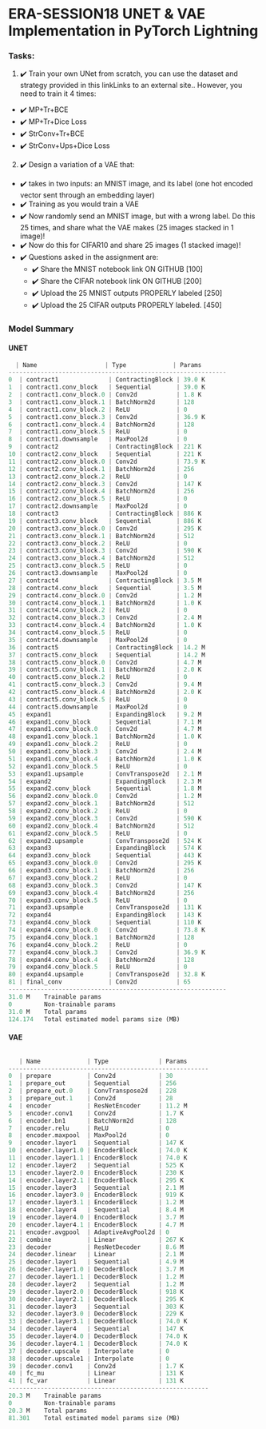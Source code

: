 # ERA-SESSION18 UNET & VAE Implementation in PyTorch Lightning


### Tasks:
1. :heavy_check_mark: Train your own UNet from scratch, you can use the dataset and strategy provided in this linkLinks to an external site.. However, you need to train it 4 times:
  - :heavy_check_mark: MP+Tr+BCE
  - :heavy_check_mark: MP+Tr+Dice Loss
  - :heavy_check_mark: StrConv+Tr+BCE
  - :heavy_check_mark: StrConv+Ups+Dice Loss
2. :heavy_check_mark: Design a variation of a VAE that:
  - :heavy_check_mark: takes in two inputs: an MNIST image, and its label (one hot encoded vector sent through an embedding layer)
  - :heavy_check_mark: Training as you would train a VAE
  - :heavy_check_mark: Now randomly send an MNIST image, but with a wrong label. Do this 25 times, and share what the VAE makes (25 images stacked in 1 image)!
  - :heavy_check_mark: Now do this for CIFAR10 and share 25 images (1 stacked image)!
  - :heavy_check_mark: Questions asked in the assignment are:
    - :heavy_check_mark: Share the MNIST notebook link ON GITHUB [100]
    - :heavy_check_mark: Share the CIFAR notebook link ON GITHUB [200]
    - :heavy_check_mark: Upload the 25 MNIST outputs PROPERLY labeled [250]
    - :heavy_check_mark: Upload the 25 CIFAR outputs PROPERLY labeled. [450]
   
### Model Summary
#### UNET
```python
  | Name                   | Type             | Params
-------------------------------------------------------------
0  | contract1              | ContractingBlock | 39.0 K
1  | contract1.conv_block   | Sequential       | 39.0 K
2  | contract1.conv_block.0 | Conv2d           | 1.8 K 
3  | contract1.conv_block.1 | BatchNorm2d      | 128   
4  | contract1.conv_block.2 | ReLU             | 0     
5  | contract1.conv_block.3 | Conv2d           | 36.9 K
6  | contract1.conv_block.4 | BatchNorm2d      | 128   
7  | contract1.conv_block.5 | ReLU             | 0     
8  | contract1.downsample   | MaxPool2d        | 0     
9  | contract2              | ContractingBlock | 221 K 
10 | contract2.conv_block   | Sequential       | 221 K 
11 | contract2.conv_block.0 | Conv2d           | 73.9 K
12 | contract2.conv_block.1 | BatchNorm2d      | 256   
13 | contract2.conv_block.2 | ReLU             | 0     
14 | contract2.conv_block.3 | Conv2d           | 147 K 
15 | contract2.conv_block.4 | BatchNorm2d      | 256   
16 | contract2.conv_block.5 | ReLU             | 0     
17 | contract2.downsample   | MaxPool2d        | 0     
18 | contract3              | ContractingBlock | 886 K 
19 | contract3.conv_block   | Sequential       | 886 K 
20 | contract3.conv_block.0 | Conv2d           | 295 K 
21 | contract3.conv_block.1 | BatchNorm2d      | 512   
22 | contract3.conv_block.2 | ReLU             | 0     
23 | contract3.conv_block.3 | Conv2d           | 590 K 
24 | contract3.conv_block.4 | BatchNorm2d      | 512   
25 | contract3.conv_block.5 | ReLU             | 0     
26 | contract3.downsample   | MaxPool2d        | 0     
27 | contract4              | ContractingBlock | 3.5 M 
28 | contract4.conv_block   | Sequential       | 3.5 M 
29 | contract4.conv_block.0 | Conv2d           | 1.2 M 
30 | contract4.conv_block.1 | BatchNorm2d      | 1.0 K 
31 | contract4.conv_block.2 | ReLU             | 0     
32 | contract4.conv_block.3 | Conv2d           | 2.4 M 
33 | contract4.conv_block.4 | BatchNorm2d      | 1.0 K 
34 | contract4.conv_block.5 | ReLU             | 0     
35 | contract4.downsample   | MaxPool2d        | 0     
36 | contract5              | ContractingBlock | 14.2 M
37 | contract5.conv_block   | Sequential       | 14.2 M
38 | contract5.conv_block.0 | Conv2d           | 4.7 M 
39 | contract5.conv_block.1 | BatchNorm2d      | 2.0 K 
40 | contract5.conv_block.2 | ReLU             | 0     
41 | contract5.conv_block.3 | Conv2d           | 9.4 M 
42 | contract5.conv_block.4 | BatchNorm2d      | 2.0 K 
43 | contract5.conv_block.5 | ReLU             | 0     
44 | contract5.downsample   | MaxPool2d        | 0     
45 | expand1                | ExpandingBlock   | 9.2 M 
46 | expand1.conv_block     | Sequential       | 7.1 M 
47 | expand1.conv_block.0   | Conv2d           | 4.7 M 
48 | expand1.conv_block.1   | BatchNorm2d      | 1.0 K 
49 | expand1.conv_block.2   | ReLU             | 0     
50 | expand1.conv_block.3   | Conv2d           | 2.4 M 
51 | expand1.conv_block.4   | BatchNorm2d      | 1.0 K 
52 | expand1.conv_block.5   | ReLU             | 0     
53 | expand1.upsample       | ConvTranspose2d  | 2.1 M 
54 | expand2                | ExpandingBlock   | 2.3 M 
55 | expand2.conv_block     | Sequential       | 1.8 M 
56 | expand2.conv_block.0   | Conv2d           | 1.2 M 
57 | expand2.conv_block.1   | BatchNorm2d      | 512   
58 | expand2.conv_block.2   | ReLU             | 0     
59 | expand2.conv_block.3   | Conv2d           | 590 K 
60 | expand2.conv_block.4   | BatchNorm2d      | 512   
61 | expand2.conv_block.5   | ReLU             | 0     
62 | expand2.upsample       | ConvTranspose2d  | 524 K 
63 | expand3                | ExpandingBlock   | 574 K 
64 | expand3.conv_block     | Sequential       | 443 K 
65 | expand3.conv_block.0   | Conv2d           | 295 K 
66 | expand3.conv_block.1   | BatchNorm2d      | 256   
67 | expand3.conv_block.2   | ReLU             | 0     
68 | expand3.conv_block.3   | Conv2d           | 147 K 
69 | expand3.conv_block.4   | BatchNorm2d      | 256   
70 | expand3.conv_block.5   | ReLU             | 0     
71 | expand3.upsample       | ConvTranspose2d  | 131 K 
72 | expand4                | ExpandingBlock   | 143 K 
73 | expand4.conv_block     | Sequential       | 110 K 
74 | expand4.conv_block.0   | Conv2d           | 73.8 K
75 | expand4.conv_block.1   | BatchNorm2d      | 128   
76 | expand4.conv_block.2   | ReLU             | 0     
77 | expand4.conv_block.3   | Conv2d           | 36.9 K
78 | expand4.conv_block.4   | BatchNorm2d      | 128   
79 | expand4.conv_block.5   | ReLU             | 0     
80 | expand4.upsample       | ConvTranspose2d  | 32.8 K
81 | final_conv             | Conv2d           | 65    
-------------------------------------------------------------
31.0 M    Trainable params
0         Non-trainable params
31.0 M    Total params
124.174   Total estimated model params size (MB)
```

#### VAE
```python

   | Name             | Type              | Params
--------------------------------------------------------
0  | prepare          | Conv2d            | 30    
1  | prepare_out      | Sequential        | 256   
2  | prepare_out.0    | ConvTranspose2d   | 228   
3  | prepare_out.1    | Conv2d            | 28    
4  | encoder          | ResNetEncoder     | 11.2 M
5  | encoder.conv1    | Conv2d            | 1.7 K 
6  | encoder.bn1      | BatchNorm2d       | 128   
7  | encoder.relu     | ReLU              | 0     
8  | encoder.maxpool  | MaxPool2d         | 0     
9  | encoder.layer1   | Sequential        | 147 K 
10 | encoder.layer1.0 | EncoderBlock      | 74.0 K
11 | encoder.layer1.1 | EncoderBlock      | 74.0 K
12 | encoder.layer2   | Sequential        | 525 K 
13 | encoder.layer2.0 | EncoderBlock      | 230 K 
14 | encoder.layer2.1 | EncoderBlock      | 295 K 
15 | encoder.layer3   | Sequential        | 2.1 M 
16 | encoder.layer3.0 | EncoderBlock      | 919 K 
17 | encoder.layer3.1 | EncoderBlock      | 1.2 M 
18 | encoder.layer4   | Sequential        | 8.4 M 
19 | encoder.layer4.0 | EncoderBlock      | 3.7 M 
20 | encoder.layer4.1 | EncoderBlock      | 4.7 M 
21 | encoder.avgpool  | AdaptiveAvgPool2d | 0     
22 | combine          | Linear            | 267 K 
23 | decoder          | ResNetDecoder     | 8.6 M 
24 | decoder.linear   | Linear            | 2.1 M 
25 | decoder.layer1   | Sequential        | 4.9 M 
26 | decoder.layer1.0 | DecoderBlock      | 3.7 M 
27 | decoder.layer1.1 | DecoderBlock      | 1.2 M 
28 | decoder.layer2   | Sequential        | 1.2 M 
29 | decoder.layer2.0 | DecoderBlock      | 918 K 
30 | decoder.layer2.1 | DecoderBlock      | 295 K 
31 | decoder.layer3   | Sequential        | 303 K 
32 | decoder.layer3.0 | DecoderBlock      | 229 K 
33 | decoder.layer3.1 | DecoderBlock      | 74.0 K
34 | decoder.layer4   | Sequential        | 147 K 
35 | decoder.layer4.0 | DecoderBlock      | 74.0 K
36 | decoder.layer4.1 | DecoderBlock      | 74.0 K
37 | decoder.upscale  | Interpolate       | 0     
38 | decoder.upscale1 | Interpolate       | 0     
39 | decoder.conv1    | Conv2d            | 1.7 K 
40 | fc_mu            | Linear            | 131 K 
41 | fc_var           | Linear            | 131 K 
--------------------------------------------------------
20.3 M    Trainable params
0         Non-trainable params
20.3 M    Total params
81.301    Total estimated model params size (MB)
```
   
        
